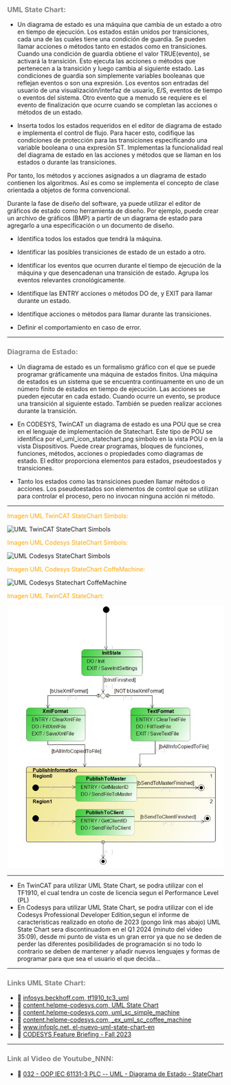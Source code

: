 ### <span style="color:grey">UML State Chart:</span>

- Un diagrama de estado es una máquina que cambia de un estado a otro en tiempo de ejecución. 
Los estados están unidos por transiciones, cada una de las cuales tiene una condición de guardia. Se pueden llamar acciones o métodos tanto en estados como en transiciones. Cuando una condición de guardia obtiene el valor TRUE(evento), se activará la transición. Esto ejecuta las acciones o métodos que pertenecen a la transición y luego cambia al siguiente estado. Las condiciones de guardia son simplemente variables booleanas que reflejan eventos o son una expresión. Los eventos son entradas del usuario de una visualización/interfaz de usuario, E/S, eventos de tiempo o eventos del sistema. Otro evento que a menudo se requiere es el evento de finalización que ocurre cuando se completan las acciones o métodos de un estado.

- Inserta todos los estados requeridos en el editor de diagrama de estado e implementa el control de flujo. Para hacer esto, codifique las condiciones de protección para las transiciones especificando una variable booleana o una expresión ST. Implementas la funcionalidad real del diagrama de estado en las acciones y métodos que se llaman en los estados o durante las transiciones.

Por tanto, los métodos y acciones asignados a un diagrama de estado contienen los algoritmos. Así es como se implementa el concepto de clase orientada a objetos de forma convencional.

Durante la fase de diseño del software, ya puede utilizar el editor de gráficos de estado como herramienta de diseño. Por ejemplo, puede crear un archivo de gráficos (BMP) a partir de un diagrama de estado para agregarlo a una especificación o un documento de diseño.

- Identifica todos los estados que tendrá la máquina.

- Identificar las posibles transiciones de estado de un estado a otro.

- Identificar los eventos que ocurren durante el tiempo de ejecución de la máquina y que desencadenan una transición de estado. Agrupa los eventos relevantes cronológicamente.

- Identifique las ENTRY acciones o métodos DO de, y EXIT para llamar durante un estado.

- Identifique acciones o métodos para llamar durante las transiciones.

- Definir el comportamiento en caso de error.
***
### <span style="color:grey"> Diagrama de Estado:</span>
- Un diagrama de estado es un formalismo gráfico con el que se puede programar gráficamente una máquina de estados finitos. Una máquina de estados es un sistema que se encuentra continuamente en uno de un número finito de estados en tiempo de ejecución. Las acciones se pueden ejecutar en cada estado. Cuando ocurre un evento, se produce una transición al siguiente estado. También se pueden realizar acciones durante la transición.

- En CODESYS, TwinCAT un diagrama de estado es una POU que se crea en el lenguaje de implementación de Statechart. Este tipo de POU se identifica por el_uml_icon_statechart.png símbolo en la vista POU o en la vista Dispositivos. Puede crear programas, bloques de funciones, funciones, métodos, acciones o propiedades como diagramas de estado. El editor proporciona elementos para estados, pseudoestados y transiciones.

- Tanto los estados como las transiciones pueden llamar métodos o acciones. Los pseudoestados son elementos de control que se utilizan para controlar el proceso, pero no invocan ninguna acción ni método.
***
<span style="color:orange">Imagen UML TwinCAT StateChart Simbols:</span>

![UML TwinCAT StateChart Simbols](../imagenes/UML_TwinCAT_StateChart_Simbols.JPG)

<span style="color:orange">Imagen UML Codesys StateChart Simbols:</span>

![UML Codesys StateChart Simbols](../imagenes/UML_Codesys_StateChart_Simbols.JPG)

<span style="color:orange">Imagen UML Codesys StateChart CoffeMachine:</span>

![UML Codesys Statechart CoffeMachine](../imagenes/UML_Codesys_StateChart_CoffeMachine.JPG)

<span style="color:orange">Imagen UML TwinCAT StateChart:</span>

![UML TwinCAT Statechart](../imagenes/UML_TwinCAT_Statechart.JPG)

***
- En TwinCAT para utilizar UML State Chart, se podra utilizar con el TF1910, el cual tendra un coste de licencia segun el Performance Level (PL)
- En Codesys para utilizar UML State Chart, se podra utilizar con el ide Codesys Professional Developer Edition,segun el informe de caracteristicas realizado en otoño de 2023 (pongo link mas abajo) UML State Chart sera discontinuadom en el Q1 2024 (minuto del video 35:09), desde mi punto de vista es un gran error ya que no se deden de perder las diferentes posibilidades de programación si no todo lo contrario se deben de mantener y añadir nuevos lenguajes y formas de programar para que sea el usuario el que decida...

***
### <span style="color:grey">Links UML State Chart:</span>
- 🔗 [infosys.beckhoff.com, tf1910_tc3_uml](https://infosys.beckhoff.com/english.php?content=../content/1033/tf1910_tc3_uml/3161408011.html&id=)
- 🔗 [content.helpme-codesys.com, UML State Chart](https://content.helpme-codesys.com/en/CODESYS%20UML/f_uml_sc.html)
- 🔗 [content.helpme-codesys.com, uml_sc_simple_machine](https://content.helpme-codesys.com/en/CODESYS%20UML/_uml_sc_simple_machine.html)
- 🔗 [content.helpme-codesys.com, _ex_uml_sc_coffee_machine](https://content.helpme-codesys.com/en/CODESYS%20Examples/_ex_uml_sc_coffee_machine.html)
- 🔗 [www.infoplc.net, el-nuevo-uml-state-chart-en](https://www.infoplc.net/descargas/42-codesys/2080-lenguajes-de-programaci%C3%B3n-de-codesys-incluido-el-nuevo-uml-state-chart-en)
- 🔗 [CODESYS Feature Briefing - Fall 2023](https://www.youtube.com/watch?v=ND4TQQNxXQg)
***
### <span style="color:grey">Link al Video de Youtube_NNN:</span>
- 🔗 [032 - OOP IEC 61131-3 PLC -- UML - Diagrama de Estado - StateChart]()